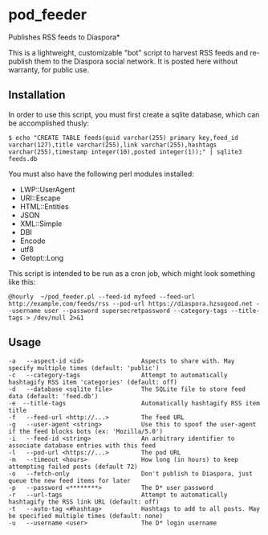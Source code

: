 # pod_feeder
Publishes RSS feeds to Diaspora*

This is a lightweight, customizable "bot" script to harvest RSS feeds and re-publish them to the Diaspora social network. It is posted here without warranty, for public use.


## Installation

In order to use this script, you must first create a sqlite database, which can be accomplished thusly:

`$ echo "CREATE TABLE feeds(guid varchar(255) primary key,feed_id varchar(127),title varchar(255),link varchar(255),hashtags varchar(255),timestamp integer(10),posted integer(1));" | sqlite3 feeds.db`
 
 You must also have the following perl modules installed:
 
- LWP::UserAgent
- URI::Escape
- HTML::Entities
- JSON
- XML::Simple
- DBI
- Encode
- utf8
- Getopt::Long

This script is intended to be run as a cron job, which might look something like this:

`@hourly  ~/pod_feeder.pl --feed-id myfeed --feed-url http://example.com/feeds/rss --pod-url https://diaspora.hzsogood.net --username user --password supersecretpassword --category-tags --title-tags > /dev/null 2>&1`

## Usage

    -a   --aspect-id <id>                Aspects to share with. May specify multiple times (default: 'public')
    -c   --category-tags                 Attempt to automatically hashtagify RSS item 'categories' (default: off)
    -d   --database <sqlite file>        The SQLite file to store feed data (default: 'feed.db')
    -e  --title-tags                     Automatically hashtagify RSS item title
    -f   --feed-url <http://...>         The feed URL
    -g   --user-agent <string>           Use this to spoof the user-agent if the feed blocks bots (ex: 'Mozilla/5.0')
    -i   --feed-id <string>              An arbitrary identifier to associate database entries with this feed
    -l   --pod-url <https://...>         The pod URL
    -m   --timeout <hours>               How long (in hours) to keep attempting failed posts (default 72)
    -o   --fetch-only                    Don't publish to Diaspora, just queue the new feed items for later
    -p   --password <********>           The D* user password
    -r   --url-tags                      Attempt to automatically hashtagify the RSS link URL (default: off)
    -t   --auto-tag <#hashtag>           Hashtags to add to all posts. May be specified multiple times (default: none)
    -u   --username <user>               The D* login username
